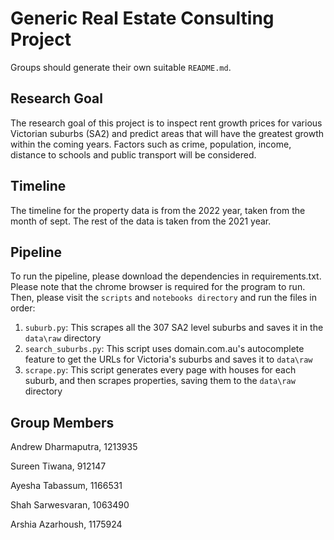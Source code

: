 # Generic Real Estate Consulting Project
Groups should generate their own suitable `README.md`.

## Research Goal
The research goal of this project is to inspect rent growth prices for various Victorian suburbs (SA2) and predict areas that will have the greatest growth within the coming years. Factors such as crime, population, income, distance to schools and public transport will be considered. 

## Timeline
The timeline for the property data is from the 2022 year, taken from the month of sept. The rest of the data is taken from the 2021 year. 

## Pipeline
To run the pipeline, please download the dependencies in requirements.txt. Please note that the chrome browser is required for the program to run. 
Then, please visit the `scripts` and `notebooks directory` and run the files in order:
1. `suburb.py`: This scrapes all the 307 SA2 level suburbs and saves it in the `data\raw` directory
2. `search_suburbs.py`: This script uses domain.com.au's autocomplete feature to get the URLs for Victoria's suburbs and saves it to `data\raw`
3. `scrape.py`: This script generates every page with houses for each suburb, and then scrapes properties, saving them to the `data\raw` directory


## Group Members 
Andrew Dharmaputra, 1213935

Sureen Tiwana, 912147

Ayesha Tabassum, 1166531

Shah Sarwesvaran, 1063490

Arshia Azarhoush, 1175924

